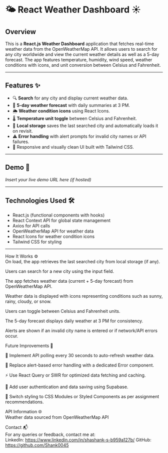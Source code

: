# 🌤️ React Weather Dashboard ☀️

## Overview
This is a **React.js Weather Dashboard** application that fetches real-time weather data from the OpenWeatherMap API. It allows users to search for any city worldwide and view the current weather details as well as a 5-day forecast. The app features temperature, humidity, wind speed, weather conditions with icons, and unit conversion between Celsius and Fahrenheit.

---

## Features ✨

- 🔍 **Search** for any city and display current weather data.
- 📅 **5-day weather forecast** with daily summaries at 3 PM.
- 🌦️ **Weather condition icons** using React Icons.
- 🌡️ **Temperature unit toggle** between Celsius and Fahrenheit.
- 💾 **Local storage** saves the last searched city and automatically loads it on revisit.
- ⚠️ **Error handling** with alert prompts for invalid city names or API failures.
- 📱 Responsive and visually clean UI built with Tailwind CSS.

---

## Demo 🚀

*Insert your live demo URL here (if hosted)*

---

## Technologies Used 🛠️

- React.js (functional components with hooks)
- React Context API for global state management
- Axios for API calls
- OpenWeatherMap API for weather data
- React Icons for weather condition icons
- Tailwind CSS for styling

---

How It Works ⚙️ <br>
On load, the app retrieves the last searched city from local storage (if any). <br>

Users can search for a new city using the input field. <br>

The app fetches weather data (current + 5-day forecast) from OpenWeatherMap API. <br>

Weather data is displayed with icons representing conditions such as sunny, rainy, cloudy, or snow. <br>

Users can toggle between Celsius and Fahrenheit units. <br>

The 5-day forecast displays daily weather at 3 PM for consistency. <br>

Alerts are shown if an invalid city name is entered or if network/API errors occur. <br>



Future Improvements 🚧<br>



🔄 Implement API polling every 30 seconds to auto-refresh weather data.<br>

🚨 Replace alert-based error handling with a dedicated Error component.<br>

⚡ Use React Query or SWR for optimized data fetching and caching.<br>

🔐 Add user authentication and data saving using Supabase.<br>

🎨 Switch styling to CSS Modules or Styled Components as per assignment recommendations.<br>


API Information 🌐<br>
Weather data sourced from OpenWeatherMap API<br>

Contact 📬<br>
For any queries or feedback, contact me at:<br>
 LinkedIn:  https://www.linkedin.com/in/shashank-s-b959a127b/
GitHub: https://github.com/Shank0045<br>
